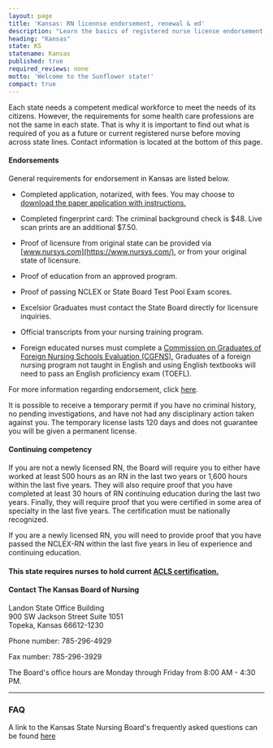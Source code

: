```yaml
---
layout: page
title: 'Kansas: RN licennse endorsement, renewal & ed'
description: "Learn the basics of registered nurse license endorsement, renewal, and continuing education in Kansas. Stay up-to-date with your nursing credentials."
heading: "Kansas"
state: KS
statename: Kansas
published: true
required_reviews: none
motto: 'Welcome to the Sunflower state!'
compact: true
---
```


Each state needs a competent medical workforce to meet the needs of its citizens. However, the requirements for some health care professions are not the same in each state. That is why it is important to find out what is required of you as a future or current registered nurse before moving across state lines. Contact information is located at the bottom of this page.

#### Endorsements

General requirements for endorsement in Kansas are listed below.

-   Completed application, notarized, with fees. You may choose to [download the paper application with instructions.](https://ksbn.kansas.gov/wp-content/uploads/Forms/Endorsement.pdf)

-   Completed fingerprint card: The criminal background check is \$48. Live scan prints are an additional \$7.50.

-   Proof of licensure from original state can be provided via [www.nursys.com](https://www.nursys.com/), or from your original state of licensure.

-   Proof of education from an approved program.

-   Proof of passing NCLEX or State Board Test Pool Exam scores.

-   Excelsior Graduates must contact the State Board directly for licensure inquiries.

-   Official transcripts from your nursing training program.

-   Foreign educated nurses must complete a [Commission on Graduates of Foreign Nursing Schools Evaluation (CGFNS).](https://www.cgfns.org/) Graduates of a foreign nursing program not taught in English and using English textbooks will need to pass an English proficiency exam (TOEFL).

For more information regarding endorsement, click [here](https://ksbn.kansas.gov/forms/).

It is possible to receive a temporary permit if you have no criminal history, no pending investigations, and have not had any disciplinary action taken against you. The temporary license lasts 120 days and does not guarantee you will be given a permanent license.

#### Continuing competency

If you are not a newly licensed RN, the Board will require you to either have worked at least 500 hours as an RN in the last two years or 1,600 hours within the last five years. They will also require proof that you have completed at least 30 hours of RN continuing education during the last two years. Finally, they will require proof that you were certified in some area of specialty in the last five years. The certification must be nationally recognized.

If you are a newly licensed RN, you will need to provide proof that you have passed the NCLEX-RN within the last five years in lieu of experience and continuing education.

#### This state requires nurses to hold current [ACLS certification.](https://www.acls.net/kansas-acls-pals-bls)

#### Contact The Kansas Board of Nursing

Landon State Office Building  
900 SW Jackson Street Suite 1051  
Topeka, Kansas 66612-1230

Phone number: 785-296-4929

Fax number: 785-296-3929

The Board's office hours are Monday through Friday from 8:00 AM - 4:30 PM.

* * * * *

### FAQ

A link to the Kansas State Nursing Board's frequently asked questions can be found [here](https://ksbn.kansas.gov/faqs/)
